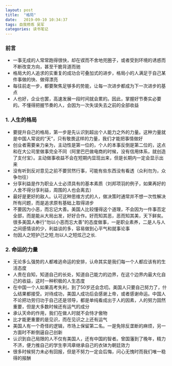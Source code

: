 ```yaml
---
layout: post
title:  "格局"
date:   2019-09-10 10:34:37
tags: 自我修炼 吴军
categories: 读书笔记
---
```


### 前言

- 一事无成的人常常跑得很快，却在锲而不舍地兜圈子，或者受到环境的诱惑而不断改变方向，甚至干脆背道而驰
- 格局大的人追求的实重复的成功合可叠加式的进步，格局小的人满足于自己某件事做的快、做得漂亮
- 每往前走一步，都要聚焦足够多的势能，让每一次进步都成为下一次进步的基点
- 人也好，企业也罢，高速发展一段时间就会累的。因此，掌握好节奏实必要的。不懂得把握节奏的人，会因为一次失误失去之前的全部收益


### 1. 人生的格局

- 要提升自己的格局，第一步是先认识到超出个人能力之外的力量。这种力量就是中国人常说的“天”，只有敬畏这样的力量，我们才能把事情做好
- 创业者需要亲力亲为，主动性是第一位的，个人的本事反倒是第二位的，这点和在大公司里做事完全不同（阿里巴巴做电商的时候，没有信用体系，就创造了支付宝）。主动做事收益不会在短期内显现出来，但是长期内一定会显示出来
- 没有听到反对意见之前不要贸然行事，可能有些东西没有看透（众利勿为，众争勿往）
- 分享利益是作为职业人士必须具有的基本素质（刘邦项羽的例子，如果再好的人舍不得分享利益，周围的人也会离去）
- 最好是更好的敌人。认可这种思维方式的人，做决策时通常并不想一次性解决所有问题，而是追求原有基础上取得进步
- 不要因为小恶，而忘记大善。美国人比较懂得这个道理，不会因为一件事否定全部，而是能从大局出发，好好合作。好而知其恶，恶而知其美，天下鲜矣。很多美国人奉行“勿以小恶而忘大善”的态度做事，一是职业素养，二是人与人之间感情谈的少，利益谈的多，容易做到心平气和就事论事
- 勿因人之短护己之短,勿以人之短炫己之长.

### 2. 命运的力量

- 无论多么强势的人都难逃命运的安排，认命其实是我们每一个人都应该有的生活态度
- 人贵在自知，知道自己的长处，知道自己能力的边界，在这个边界内最大化自己的收益，这时一种积极的人生态度
- 在中国一个人如果高考失利，到了50岁还会念叨。美国人只要自己努力了，什么结果都接受。对待成功，美国人成功后会感谢上帝，或者感谢命运。中国人不论把功劳归功于自己还是领导，都是单纯看成出于人的因素，人的努力固然重要，但是大多数时候还有运气的成分
- 承认天命的作用，我们在做人时就不会恃才傲物
- 比才能更重要的是见识，而在见识之上还有运气
- 美国人有一个奇怪的逻辑，市场上保留第二名。一是免除反垄断的麻烦，另一方面时不断倒逼自己创新
- 认识到自己局限的人不仅有美国人，还有中国的智者。曾国藩到了晚年，精力不济，便力推自己的学生李鸿章继承自己的衣钵为朝廷效力
- 很多时候努力未必有回报，但是不努力一定会后悔，问心无愧时而我们唯一稳得的报酬
